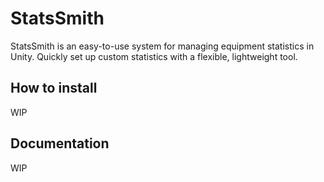 # StatsSmith
StatsSmith is an easy-to-use system for managing equipment statistics in Unity. Quickly set up custom statistics with a flexible, lightweight tool.

## How to install
WIP

## Documentation
WIP